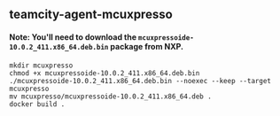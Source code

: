 ## teamcity-agent-mcuxpresso

#### Note: You'll need to download the `mcuxpressoide-10.0.2_411.x86_64.deb.bin` package from NXP.

    mkdir mcuxpresso
    chmod +x mcuxpressoide-10.0.2_411.x86_64.deb.bin
    ./mcuxpressoide-10.0.2_411.x86_64.deb.bin --noexec --keep --target mcuxpresso
    mv mcuxpresso/mcuxpressoide-10.0.2_411.x86_64.deb .
    docker build .
